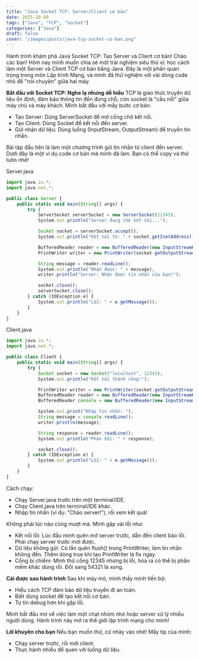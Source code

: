 ```yaml
---
title: "Java Socket TCP: Server/Client cơ bản"
date: 2025-10-09
tags: ["Java", "TCP", "Socket"]
categories: ["Java"]
draft: false
cover: "/images/posts/java-tcp-socket-co-ban.png"
---
```


Hành trình khám phá Java Socket TCP: Tạo Server và Client cơ bản!
Chào các bạn! Hôm nay mình muốn chia sẻ một trải nghiệm siêu thú vị: học cách làm một Server và Client TCP cơ bản bằng Java. Đây là một phần quan trọng trong môn Lập trình Mạng, và mình đã thử nghiệm với vài dòng code nhỏ để "nói chuyện" giữa hai máy.

**Bắt đầu với Socket TCP: Nghe lạ nhưng dễ hiểu**
TCP là giao thức truyền dữ liệu ổn định, đảm bảo thông tin đến đúng chỗ, còn socket là "cầu nối" giữa máy chủ và máy khách.
Mình bắt đầu với mấy bước cơ bản:
- Tạo Server: Dùng ServerSocket để mở cổng chờ kết nối.
- Tạo Client: Dùng Socket để kết nối đến server.
- Gửi nhận dữ liệu: Dùng luồng (InputStream, OutputStream) để truyền tin nhắn.

Bài tập đầu tiên là làm một chương trình gửi tin nhắn từ client đến server.
Dưới đây là một ví dụ code cơ bản mà mình đã làm. Bạn có thể copy và thử luôn nhé!

Server.java
```js
import java.io.*;
import java.net.*;

public class Server {
    public static void main(String[] args) {
        try {
            ServerSocket serverSocket = new ServerSocket(12345);
            System.out.println("Server đang chờ kết nối...");

            Socket socket = serverSocket.accept();
            System.out.println("Kết nối từ: " + socket.getInetAddress());

            BufferedReader reader = new BufferedReader(new InputStreamReader(socket.getInputStream()));
            PrintWriter writer = new PrintWriter(socket.getOutputStream(), true);

            String message = reader.readLine();
            System.out.println("Nhận được: " + message);
            writer.println("Server: Nhận được tin nhắn của bạn!");

            socket.close();
            serverSocket.close();
        } catch (IOException e) {
            System.out.println("Lỗi: " + e.getMessage());
        }
    }
}
```


Client.java
```js
import java.io.*;
import java.net.*;

public class Client {
    public static void main(String[] args) {
        try {
            Socket socket = new Socket("localhost", 12345);
            System.out.println("Kết nối thành công!");

            PrintWriter writer = new PrintWriter(socket.getOutputStream(), true);
            BufferedReader reader = new BufferedReader(new InputStreamReader(socket.getInputStream()));
            BufferedReader console = new BufferedReader(new InputStreamReader(System.in));

            System.out.print("Nhập tin nhắn: ");
            String message = console.readLine();
            writer.println(message);

            String response = reader.readLine();
            System.out.println("Phản hồi: " + response);

            socket.close();
        } catch (IOException e) {
            System.out.println("Lỗi: " + e.getMessage());
        }
    }
}
```

Cách chạy:
- Chạy Server.java trước trên một terminal/IDE.
- Chạy Client.java trên terminal/IDE khác.
- Nhập tin nhắn (ví dụ: "Chào server!"), rồi xem kết quả!


Không phải lúc nào cũng mượt mà. Mình gặp vài lỗi như:

- Kết nối lỗi: Lúc đầu mình quên mở server trước, dẫn đến client báo lỗi. Phải chạy server trước mới được.
- Dữ liệu không gửi: Có lần quên flush() trong PrintWriter, làm tin nhắn không đến. Thêm dòng true khi tạo PrintWriter là fix ngay.
- Cổng bị chiếm: Mình thử cổng 12345 nhưng bị lỗi, hóa ra có thể bị phần mềm khác dùng rồi. Đổi sang 54321 là xong.

**Cái được sau hành trình**
Sau khi mày mò, mình thấy mình tiến bộ:
- Hiểu cách TCP đảm bảo dữ liệu truyền đi an toàn.
- Biết dùng socket để tạo kết nối cơ bản.
- Tự tin debug hơn khi gặp lỗi.

Mình bắt đầu mơ về việc làm một chat nhóm nhỏ hoặc server xử lý nhiều người dùng. Hành trình này mở ra thế giới lập trình mạng cho mình!

**Lời khuyên cho bạn**
Nếu bạn muốn thử, cứ nhảy vào nhé! Mấy tip của mình:
- Chạy server trước, rồi mới client.
- Thực hành nhiều để quen với luồng dữ liệu.